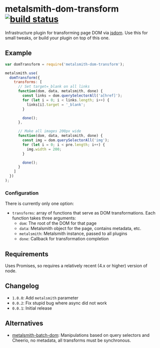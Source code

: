 # metalsmith-dom-transform [![build status](https://travis-ci.org/fortes/metalsmith-dom-transform.svg?branch=master)](https://travis-ci.org/fortes/metalsmith-dom-transform/)

Infrastructure plugin for transforming page DOM via [jsdom](https://github.com/tmpvar/jsdom). Use this for small tweaks, or build your plugin on top of this one.

## Example

```js
var domTransform = require('metalsmith-dom-transform');

metalsmith.use(
  domTransform({
    transforms: [
      // Set target=_blank on all links
      function(dom, data, metalsmith, done) {
        const links = dom.querySelectorAll('a[href]');
        for (let i = 0; i < links.length; i++) {
          links[i].target = '_blank';
        }

        done();
      },

      // Make all images 200px wide
      function(dom, data, metalsmith, done) {
        const img = dom.querySelectorAll('img');
        for (let i = 0; i < pre.length; i++) {
          img.width = 200;
        }

        done();
      }
    ]
  })
);
```

### Configuration

There is currently only one option:

* `transforms`: array of functions that serve as DOM transformations. Each function takes three arguments:
  * `dom`: The root of the DOM for that page
  * `data`: Metalsmith object for the page, contains metadata, etc.
  * `metalsmith`: Metalsmith instance, passed to all plugins
  * `done`: Callback for transformation completion

## Requirements

Uses Promises, so requires a relatively recent (4.x or higher) version of node.

## Changelog

* `1.0.0`: Add `metalsmith` parameter
* `0.0.2`: Fix stupid bug where async did not work
* `0.0.1`: Initial release

## Alternatives

* [metalsmith-batch-dom](https://github.com/krambuhl/metalsmith-batch-dom): Manipulations based on query selectors and Cheerio, no metadata, all transforms must be synchronous.
